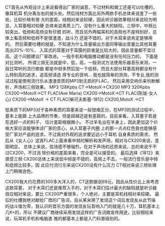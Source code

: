 
CT首先从外观设计上来说看得出厂家的诚意，不过材料和做工还是可以吐槽的，像耳机耳
机分离左右的接头处。然后线材方面比另外两款手机总体来说差了一些些，比较价格有很
大的差距，线相对来说较硬，因此听诊器效果相对来说较为明显，入耳塞相对较硬
总体来说素质上门，没有什么重大的缺陷，三频中，中频比较突出，低频和高频没有仔细
的听，而且另外两幅耳机的高频也不是特别好，总体上看高频和低频不是很渣渣，战斗力
还是不错的，对于木耳来说肯定是够用的。
然后需要吐槽的就是，不知道为什么音量输出方面同等输出音量比其他耳塞高出20%-10%，
入耳式的耳塞对于耳膜的损害是比较大的，因此音量都不宜过高，这个问题建议厂家改进。
一般手机和电脑推动都是没有任何压力的。
下面是对比测听。
所谓三频无法就是中，低，高，一般测试方法使用乐器音乐来测，一般日常听的流行歌曲
都是中频多然后加一下低频，而且大部分耳塞高频都没有什么特别高的追求，追高频请选
择专业的音响...
我也就简单的测测，不专业,我的测试过程是使用流行乐从渣渣音质的MP3到无损的FLAC，
然后采用交响乐来判断解析，声场和三频效果。
MP3 128Kpbs
CT->MotoX->CX200
MP3 320Kpbs
CX200->MotoX->CT
FLAC(Ave Maria)
CX200->MotoX->CT
FLAC(陈瑞-女人心)
CX200->MotoX -> CT
FLAC(柴可夫斯基-1812)
CX200,MotoX ->CT

低素质下的MP3对于各种素质的耳塞来说一般很难区分，在MP3的测试过程中，基本上能跟
上大品牌的节奏，但是超越还是有差距的，目前来看，入耳塞子若是在选好一点的料子，
估计差距根据微小。
不过羊毛出在羊身上，因此更加这个价格大家应该能够体谅厂家的苦心，从入耳塞子内圈
上的那一点点红色我也能够感受厂家对产品的追求。不过我对外观的追求要远远小于耳机
自身素质的需求。
然后从《女人心》这首FLAC上面来看中频的解析和发声场，相对与CX200来说，差距明显，
总体上来说，现场感不够强烈，在对于声场的还原来说，总的来说干不过CX200，不过消
除价格的差距来看，完全是可以接受的。
最后选择《1812》来感受三频
CX200总体上来说低中频是不错的，高频上不去，一般流行音乐是中频和低频比较多，因
此应付流行乐来说CX200没有什么压力
CT相对来说三频处理上门稍微逊色。

CX200我大约花费的300多大洋入的，CT这款据说69元，因此从性价比上来考虑这款耳塞，
对于木耳们还是推荐入手的，对于木耳们估计最大的缺陷就是听诊器效应相对来说，要比
CX200严重很多，个人绝对，主要是耳机线相对来较硬。
最后的吐槽我绝对献给厂商的广告词，自从某米用了发烧这个词后发烧友从此节操
的战斗值为零，我认识的音乐方面的发烧友玩音响入门的就是几十万，耳机基本上几K+的，所以
不建议厂商继续采用发烧这样的广告词做宣传用途，比较相较来说，玩耳机手机和电脑直
推的都基本上都是入门科普级别的。

